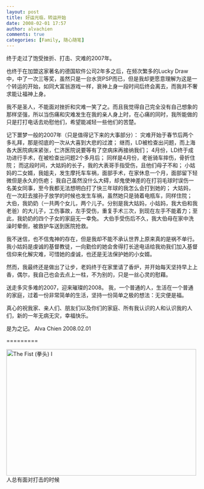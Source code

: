 ```yaml
---
layout: post
title: 好运光临，转运开始
date: 2008-02-01 17:57
author: alvachien
comments: true
categories: [Family, 随心随笔]
---
```

终于走过了饱受挫折、打击、灾难的2007年。

也终于在加盟这家著名的德国软件公司2年多之后，在频次繁多的Lucky Draw中，中了一次三等奖，虽然只是一台水货PSP而已，但是我却更愿意理解为这是一个转运的开始，如同大富翁游戏一样，衰神上身一段时间后终会离去，而我并不奢求能让福神上身。

我不是圣人，不能面对挫折和灾难一笑了之。而且我觉得自己完全没有自己想象的那样坚强，所以当伤痛和灾难发生在我的亲人身上时，在心痛的同时，我所能做的只是打打电话去劝慰他们，希望能减轻一些他们的苦楚。

记下噩梦一般的2007年（只是值得记下来的大事部分）：
灾难开始于春节后两个多礼拜，那是彻底的一次从大喜到大悲的过渡；
继而，LD被检查出问题，而上海各大医院病床紧张，仁济医院说要等有了空病床再接纳我们；
4月份，LD终于成功进行手术，在被检查出问题2个多月后；
同样是4月份，老爸骑车摔伤，骨折住院；
而这段时间，大姑妈的长子，我的大表哥手指受伤，且他们母子不和；
小姑妈的二女婿，我姐夫，发生摩托车车祸，面部手术，在家休息一个月，面部留下轻微但是永久的伤疤；
我自己虽然没什么大碍，却鬼使神差的在打羽毛球时误伤一名美女同事，至今我都无法想明白打了快三年球的我怎么会打到她的；
大姑妈，在一次赶去接孙子放学的时候也发生车祸，虽然她只是骑着电瓶车，同样住院；
大伯，我奶奶（一共两个女儿，两个儿子。分别是我大姑妈，小姑妈，我大伯和我老爸）的大儿子，工伤事故，左手受伤，重复手术三次，到现在左手不能着力；至此，我奶奶的四个子女的家庭无一幸免。
大伯手受伤后不久，我大伯母在家中洗澡时晕倒，被救护车送到医院抢救。

我不迷信，也不信鬼神的存在，但是我却不能不承认世界上原来真的是祸不单行。我小姑妈是虔诚的基督教徒，一向勤俭的她会舍得打长途电话给我劝我们加入基督信仰来化解灾难，可惜她的虔诚，也还是无法保护她的小女婿。

然而，我最终还是做出了让步，老妈终于在家里请了香炉，并开始每天坚持早上上香，偶尔，我自己也会去点上一柱，不为别的，只是一丝心灵的慰藉。

送走多灾多难的2007，迎来璀璨的2008。
我，一个普通的人，生活在一个普通的家庭，过着一份非常简单的生活，坚持一份简单之极的想法：无灾便是福。

真心的祝我家、亲人们、朋友们以及你们的家庭、所有我认识的人和认识我的人们，新的一年无病无灾，幸福快乐。

是为之记。
Alva Chien
2008.02.01

=========

<a title="The Fist (拳头) I by Alva Chien, on Flickr" href="http://www.flickr.com/photos/alvachien/2233337261/"><img src="http://farm3.static.flickr.com/2009/2233337261_5f93bbfc12.jpg" alt="The Fist (拳头) I" width="500" height="333" /></a>
人总有面对打击的时候
